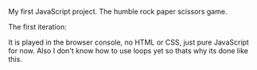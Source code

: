 My first JavaScript project. The humble rock paper scissors game.

The first iteration: 

It is played in the browser console, no HTML or CSS, just pure JavaScript for now.
Also I don't know how to use loops yet so thats why its done like this.

